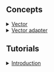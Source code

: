 ## Concepts

<details>
  <summary><a href="./concept/Types.md#Vector">
    Vector
  </a></summary>
    An ordered set of scalars.
</details>

<details>
  <summary><a href="./concept/Types.md#Vector-adapter">
    Vector adapter
  </a></summary>
    Vector adapter is an implementation of the abstract interface, a kind of link that defines how to interpret data as the vector.
</details>

## Tutorials

<details>
  <summary><a href="./tutorial/Introduction.md">
    Introduction
  </a></summary>
    This article reviews the concept of a vector and its formats.
</details>
